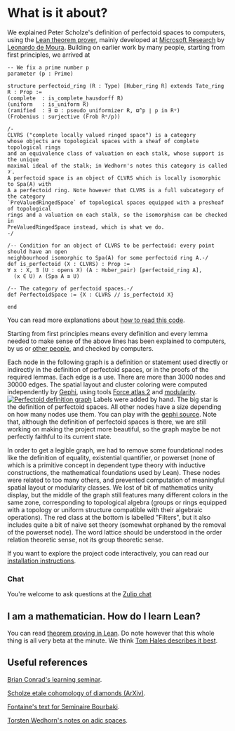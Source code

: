 # What is it about?

We explained Peter Scholze's definition of perfectoid spaces to
computers, using the [Lean theorem prover](https://leanprover.github.io/), 
mainly developed at [Microsoft Research](https://www.microsoft.com/en-us/research/) 
by [Leonardo de Moura](https://leodemoura.github.io/).
Building on earlier work by many people, starting from first
principles, we arrived at
```lean
-- We fix a prime number p
parameter (p : Prime)

structure perfectoid_ring (R : Type) [Huber_ring R] extends Tate_ring R : Prop :=
(complete  : is_complete_hausdorff R)
(uniform   : is_uniform R)
(ramified  : ∃ ϖ : pseudo_uniformizer R, ϖ^p ∣ p in Rᵒ)
(Frobenius : surjective (Frob Rᵒ∕p))

/-
CLVRS ("complete locally valued ringed space") is a category
whose objects are topological spaces with a sheaf of complete topological rings
and an equivalence class of valuation on each stalk, whose support is the unique
maximal ideal of the stalk; in Wedhorn's notes this category is called 𝒱.
A perfectoid space is an object of CLVRS which is locally isomorphic to Spa(A) with
A a perfectoid ring. Note however that CLVRS is a full subcategory of the category
`PreValuedRingedSpace` of topological spaces equipped with a presheaf of topological
rings and a valuation on each stalk, so the isomorphism can be checked in
PreValuedRingedSpace instead, which is what we do.
-/

/-- Condition for an object of CLVRS to be perfectoid: every point should have an open
neighbourhood isomorphic to Spa(A) for some perfectoid ring A.-/
def is_perfectoid (X : CLVRS) : Prop :=
∀ x : X, ∃ (U : opens X) (A : Huber_pair) [perfectoid_ring A],
  (x ∈ U) ∧ (Spa A ≊ U)

/-- The category of perfectoid spaces.-/
def PerfectoidSpace := {X : CLVRS // is_perfectoid X}

end

```
You can read more explanations about [how to read this code](how-to-read-lean.html).

Starting from first principles means every definition and every lemma
needed to make sense of the above lines has been explained to
computers, by us or [other people](https://github.com/leanprover-community/mathlib/graphs/contributors), and checked by computers.

Each node in the following graph is a definition or statement used
directly or indirectly in the definition of perfectoid spaces, or in the
proofs of the required lemmas. Each edge is a use. There are more than
3000 nodes and 30000 edges. The spatial layout and cluster coloring were
computed independently by [Gephi](https://gephi.org/), using tools
[Force atlas 2](https://github.com/gephi/gephi/wiki/Force-Atlas-2) and
[modularity](https://github.com/gephi/gephi/wiki/Modularity).
[![Perfectoid definition graph](images/perfectoid_graph_small.png)](images/perfectoid_graph.png)
Labels were added by hand. The big star is the definition of perfectoid
spaces. All other nodes have a size depending on how many nodes use
them. You can play with the [gephi source](perfectoid.gephi). 
Note that, although the definition of perfectoid spaces is
there, we are still working on making the project more beautiful, so
the graph maybe be not perfectly faithful to its current state.

In order to get a legible graph, we had to remove some foundational nodes
like the definition of equality, existential quantifier, or powerset
(none of which is a primitive concept in dependent type theory with
inductive constructions, the mathematical foundations used by Lean).
These nodes were related to too many others, and prevented computation
of meaningful spatial layout or modularity classes. We lost of bit of
mathematics unity display, but the middle of the graph still features
many different colors in the same zone, corresponding to topological
algebra (groups or rings equipped with a topology or uniform structure
compatible with their algebraic operations). The red class at the bottom
is labelled "Filters", but it also includes quite a bit of naive set
theory (somewhat orphaned by the removal of the powerset node). The word
lattice should be understood in the order relation theoretic sense, not
its group theoretic sense.

If you want to explore the project code interactively, you can read our
[installation instructions](install.html).

### Chat

You're welcome to ask questions at the [Zulip chat](https://leanprover.zulipchat.com/#narrow/stream/116395-maths/topic/Perfectoid.20spaces)

## I am a mathematician. How do I learn Lean?

You can read [theorem proving in Lean](https://leanprover.github.io/theorem_proving_in_lean/). Do note however that this whole thing is all very beta at the minute. We think [Tom Hales describes it best](https://jiggerwit.wordpress.com/2018/04/14/the-architecture-of-proof-assistants/).


## Useful references

[Brian Conrad's learning seminar](http://math.stanford.edu/~conrad/Perfseminar/).

[Scholze etale cohomology of diamonds (ArXiv)](https://arxiv.org/abs/1709.07343).

[Fontaine's text for Seminaire Bourbaki](http://www.bourbaki.ens.fr/TEXTES/1057.pdf).

[Torsten Wedhorn's notes on adic spaces](http://wwwf.imperial.ac.uk/~buzzard/docs/AdicSpaces.pdf).
